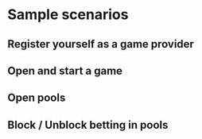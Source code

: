 # Sample scenarios

## Register yourself as a game provider
## Open and start a game
## Open pools
## Block / Unblock betting in pools